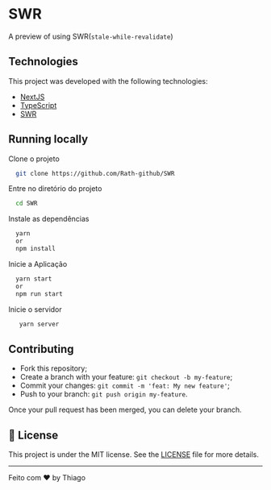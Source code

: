 
# SWR

A preview of using SWR(`stale-while-revalidate`)


## Technologies

This project was developed with the following technologies:

- [NextJS](https://reactjs.org)
- [TypeScript](https://www.typescriptlang.org/)
- [SWR](https://swr.vercel.app/)
## Running locally

Clone o projeto

```bash
  git clone https://github.com/Rath-github/SWR
```

Entre no diretório do projeto

```bash
  cd SWR
```

Instale as dependências

```bash
  yarn
  or
  npm install
```

Inicie a Aplicação

```bash
  yarn start
  or
  npm run start
```

Inicie o servidor

```bash
   yarn server
```
## Contributing

- Fork this repository;
- Create a branch with your feature: `git checkout -b my-feature`;
- Commit your changes: `git commit -m 'feat: My new feature'`;
- Push to your branch: `git push origin my-feature`.

Once your pull request has been merged, you can delete your branch.

## 📄 License

This project is under the MIT license. See the [LICENSE](LICENSE.md) file for more details.

---

Feito com ♥ by Thiago
